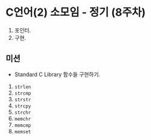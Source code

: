 # C언어(2) 소모임 - 정기 (8주차)
1. 포인터.
2. 구현.

## 미션
- Standard C Library 함수들 구현하기.
1. `strlen`
2. `strcmp`
3. `strstr`
4. `strcpy`
5. `strchr`
6. `memchr`
7. `memcmp`
8. `memset`
